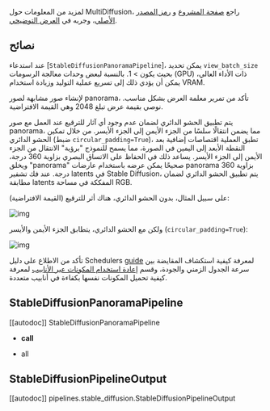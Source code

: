 لمزيد من المعلومات حول MultiDiffusion، راجع [صفحة المشروع](https://multidiffusion.github.io/) و [رمز المصدر الأصلي](https://github.com/omerbt/MultiDiffusion)، وجربه في [العرض التوضيحي](https://huggingface.co/spaces/weizmannscience/MultiDiffusion).

## نصائح

عند استدعاء [`StableDiffusionPanoramaPipeline`]، يمكن تحديد `view_batch_size` بحيث يكون > 1.
بالنسبة لبعض وحدات معالجة الرسومات (GPU) ذات الأداء العالي، يمكن أن يؤدي ذلك إلى تسريع عملية التوليد وزيادة استخدام VRAM.

لإنشاء صور مشابهة لصور panorama، تأكد من تمرير معلمة العرض بشكل مناسب. نوصي بقيمة عرض تبلغ 2048 وهي القيمة الافتراضية.

يتم تطبيق الحشو الدائري لضمان عدم وجود أي آثار للترقيع عند العمل مع صور panorama، مما يضمن انتقالًا سلسًا من الجزء الأيمن إلى الجزء الأيسر. من خلال تمكين الحشو الدائري (ضبط `circular_padding=True`)، تطبق العملية اقتصاصات إضافية بعد النقطة الأبعد إلى اليمين في الصورة، مما يسمح للنموذج "برؤية" الانتقال من الجزء الأيمن إلى الجزء الأيسر. يساعد ذلك في الحفاظ على الاتساق البصري بزاوية 360 درجة، ويخلق "panorama" صحيحًا يمكن عرضه باستخدام عارضات panorama بزاوية 360 درجة. عند فك تشفير latents في Stable Diffusion، يتم تطبيق الحشو الدائري لضمان مطابقة latents المفككة في مساحة RGB.

على سبيل المثال، بدون الحشو الدائري، هناك أثر للترقيع (القيمة الافتراضية):

![img](https://huggingface.co/datasets/huggingface/documentation-images/resolve/main/indoor_%20no_circular_padding.png)

ولكن مع الحشو الدائري، يتطابق الجزء الأيمن والأيسر (`circular_padding=True`):

![img](https://huggingface.co/datasets/huggingface/documentation-images/resolve/main/indoor_%20circular_padding.png)

<Tip>

تأكد من الاطلاع على دليل Schedulers [guide](../../using-diffusers/schedulers) لمعرفة كيفية استكشاف المقايضة بين سرعة الجدول الزمني والجودة، وقسم [إعادة استخدام المكونات عبر الأنابيب](../../using-diffusers/loading#reuse-components-across-pipelines) لمعرفة كيفية تحميل المكونات نفسها بكفاءة في أنابيب متعددة.

</Tip>

## StableDiffusionPanoramaPipeline

[[autodoc]] StableDiffusionPanoramaPipeline

- __call__

- all

## StableDiffusionPipelineOutput

[[autodoc]] pipelines.stable_diffusion.StableDiffusionPipelineOutput